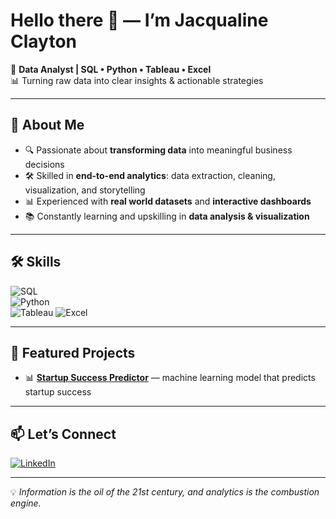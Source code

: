 # Hello there 👋 — I’m Jacqualine Clayton

💼 **Data Analyst | SQL • Python • Tableau • Excel**  
📊 Turning raw data into clear insights & actionable strategies  

---

## 🚀 About Me  
- 🔍 Passionate about **transforming data** into meaningful business decisions  
- 🛠 Skilled in **end-to-end analytics**: data extraction, cleaning, visualization, and storytelling  
- 📊 Experienced with **real world datasets** and **interactive dashboards**  
- 📚 Constantly learning and upskilling in **data analysis & visualization**  

---

## 🛠 Skills  

![SQL](https://img.shields.io/badge/SQL-316192?style=for-the-badge&logo=postgresql&logoColor=white)  
![Python](https://img.shields.io/badge/Python-3776AB?style=for-the-badge&logo=python&logoColor=white)  
![Tableau](https://img.shields.io/badge/Tableau-E97627?style=for-the-badge&logo=tableau&logoColor=white) 
![Excel](https://img.shields.io/badge/Microsoft%20Excel-217346?style=for-the-badge&logo=microsoft-excel&logoColor=white)

---

## 📌 Featured Projects  

- 📊 **[Startup Success Predictor](https://github.com/MatDawit/Startup-Success-Predictor/tree/main)** — machine learning model that predicts startup success
  
---

## 📫 Let’s Connect  

[![LinkedIn](https://img.shields.io/badge/LinkedIn-0A66C2?style=for-the-badge&logo=linkedin&logoColor=white)](https://www.linkedin.com/in/jacqualine-clayton)

---

💡 *Information is the oil of the 21st century, and analytics is the combustion engine.* 
